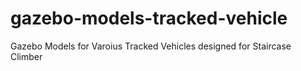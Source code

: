 # gazebo-models-tracked-vehicle
Gazebo Models for Varoius Tracked Vehicles designed for Staircase Climber
